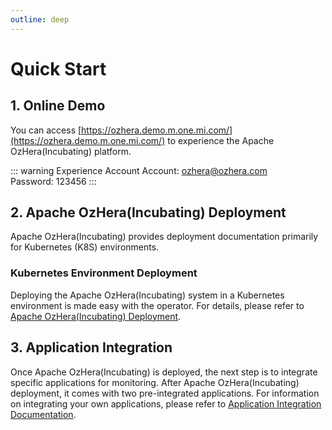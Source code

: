 ```yaml
---
outline: deep
---
```


# Quick Start
## 1. Online Demo
You can access [https://ozhera.demo.m.one.mi.com/](https://ozhera.demo.m.one.mi.com/) to experience the Apache OzHera(Incubating) platform.

::: warning Experience Account
Account: ozhera@ozhera.com
<br/>
Password: 123456
:::

## 2. Apache OzHera(Incubating) Deployment
Apache OzHera(Incubating) provides deployment documentation primarily for Kubernetes (K8S) environments.

### Kubernetes Environment Deployment
Deploying the Apache OzHera(Incubating) system in a Kubernetes environment is made easy with the operator. For details, please refer to [Apache OzHera(Incubating) Deployment](/zh/docs/deployment).

## 3. Application Integration
Once Apache OzHera(Incubating) is deployed, the next step is to integrate specific applications for monitoring. After Apache OzHera(Incubating) deployment, it comes with two pre-integrated applications. For information on integrating your own applications, please refer to [Application Integration Documentation](/zh/docs/application-integration).
